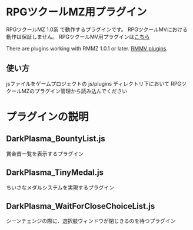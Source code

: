 # RPGツクールMZ用プラグイン

RPGツクールMZ 1.0系 で動作するプラグインです。
RPGツクールMVにおける動作は保証しません。
RPGツクールMV用プラグインは[こちら](https://github.com/elleonard/RPGtkoolMV-Plugins)

There are plugins working with RMMZ 1.0.1 or later.
[RMMV plugins](https://github.com/elleonard/RPGtkoolMV-Plugins).

## 使い方

jsファイルをゲームプロジェクトの js/plugins ディレクトリ下において
RPGツクールMZのプラグイン管理から読み込んでください

# プラグインの説明

## DarkPlasma_BountyList.js

賞金首一覧を表示するプラグイン

## DarkPlasma_TinyMedal.js

ちいさなメダルシステムを実現するプラグイン

## DarkPlasma_WaitForCloseChoiceList.js

シーンチェンジの際に、選択肢ウィンドウが閉じきるのを待つプラグイン
